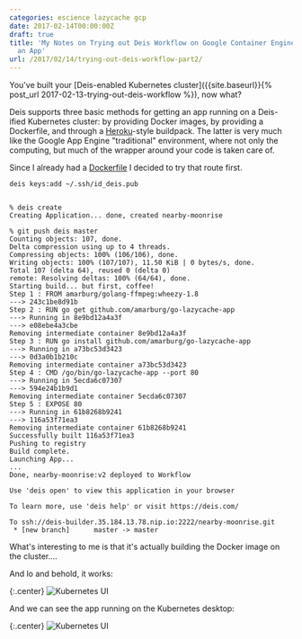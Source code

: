 ```yaml
---
categories: escience lazycache gcp
date: 2017-02-14T00:00:00Z
draft: true
title: 'My Notes on Trying out Deis Workflow on Google Container Engine, Part 2: Deploying
  an App'
url: /2017/02/14/trying-out-deis-workflow-part2/
---
```


<!-- [install an application....]({{site.baseurl}}{% post_url 2017-02-14-trying-out-deis-workflow-part2 %}) -->


You've built your [Deis-enabled Kubernetes cluster]({{site.baseurl}}{% post_url 2017-02-13-trying-out-deis-workflow %}), now what?

Deis supports three basic methods for getting an app running on a Deis-ified Kubernetes cluster: by providing Docker images, by providing a Dockerfile, and through a [Heroku](http://heroku.com)-style buildpack.  The latter is very much like the Google App Engine "traditional" environment, where not only the computing, but much of the wrapper around your code is taken care of.

Since I already had a [Dockerfile](https://github.com/amarburg/lazycache-deploy) I decided to try that route first.

    deis keys:add ~/.ssh/id_deis.pub


    % deis create
    Creating Application... done, created nearby-moonrise

    % git push deis master
    Counting objects: 107, done.
    Delta compression using up to 4 threads.
    Compressing objects: 100% (106/106), done.
    Writing objects: 100% (107/107), 11.50 KiB | 0 bytes/s, done.
    Total 107 (delta 64), reused 0 (delta 0)
    remote: Resolving deltas: 100% (64/64), done.
    Starting build... but first, coffee!
    Step 1 : FROM amarburg/golang-ffmpeg:wheezy-1.8
    ---> 243c1be8d91b
    Step 2 : RUN go get github.com/amarburg/go-lazycache-app
    ---> Running in 8e9bd12a4a3f
    ---> e08ebe4a3cbe
    Removing intermediate container 8e9bd12a4a3f
    Step 3 : RUN go install github.com/amarburg/go-lazycache-app
    ---> Running in a73bc53d3423
    ---> 0d3a0b1b210c
    Removing intermediate container a73bc53d3423
    Step 4 : CMD /go/bin/go-lazycache-app --port 80
    ---> Running in 5ecda6c07307
    ---> 594e24b1b9d1
    Removing intermediate container 5ecda6c07307
    Step 5 : EXPOSE 80
    ---> Running in 61b8268b9241
    ---> 116a53f71ea3
    Removing intermediate container 61b8268b9241
    Successfully built 116a53f71ea3
    Pushing to registry
    Build complete.
    Launching App...
    ...
    Done, nearby-moonrise:v2 deployed to Workflow

    Use 'deis open' to view this application in your browser

    To learn more, use 'deis help' or visit https://deis.com/

    To ssh://deis-builder.35.184.13.78.nip.io:2222/nearby-moonrise.git
     * [new branch]      master -> master

What's interesting to me is that it's actually building the Docker image on the cluster....

And lo and behold, it works:

{:.center}
![Kubernetes UI]({{site.baseurl}}/images/lazycache_on_deis.jpg)

And we can see the app running on the Kubernetes desktop:

{:.center}
![Kubernetes UI]({{site.baseurl}}/images/lazycache_kube_desktop.jpg)
